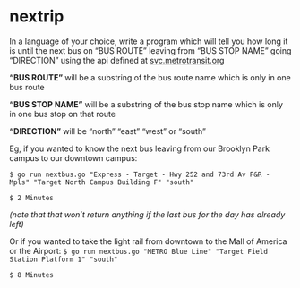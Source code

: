 # nextrip

In a language of your choice, write a program which will tell you how long it is until the next bus on “BUS ROUTE” leaving from “BUS STOP NAME” going “DIRECTION” using the api defined at [svc.metrotransit.org](http://svc.metrotransit.org/)

**“BUS ROUTE”** will be a substring of the bus route name which is only in one bus route

**“BUS STOP NAME”** will be a substring of the bus stop name which is only in one bus stop on that route

**“DIRECTION”** will be “north” “east” “west” or “south”

Eg, if you wanted to know the next bus leaving from our Brooklyn Park campus to our downtown campus:

``
$ go run nextbus.go "Express - Target - Hwy 252 and 73rd Av P&R - Mpls" "Target North Campus Building F" "south"
``

``
$ 2 Minutes
``

_(note that that won’t return anything if the last bus for the day has already left)_

Or if you wanted to take the light rail from downtown to the Mall of America or the Airport:
``
$ go run nextbus.go "METRO Blue Line" "Target Field Station Platform 1" "south"
 ``
 
 ``
$ 8 Minutes
``
